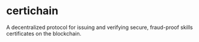 # certichain
A decentralized protocol for issuing and verifying secure, fraud-proof skills certificates on the blockchain.
